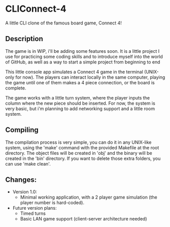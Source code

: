 # CLIConnect-4
A little CLI clone of the famous board game, Connect 4!

## Description

The game is in WIP, i'll be adding some features soon. It is a little project I use for practicing some coding skills and to introduce myself into the world of GitHub, as well as a way to start a simple project from beginning to end

This little console app simulates a Connect 4 game in the terminal (UNIX-only for now). The players can interact locally in the same computer, playing the game until one of them makes a 4 piece connection, or the board is complete.

The game works with a little turn system, where the player inputs the column where the new piece should be inserted. For now, the system is very basic, but i'm planning to add networking support and a little room system.

## Compiling

The compilation process is very simple, you can do it in any UNIX-like system, using the 'make' command with the provided Makefile at the root directory. The object files will be created in 'obj' and the binary will be created in the 'bin' directory. If you want to delete those extra folders, you can use 'make clean'.

## Changes:

* Version 1.0:
  - Minimal working application, with a 2 player game simulation (the player number is hard-coded).
* Future version plans:
  - Timed turns 
  - Basic LAN game support (client-server architecture needed)
  
